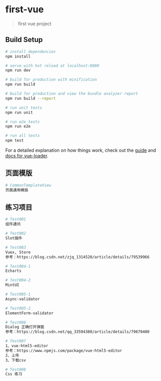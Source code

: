 # first-vue

> first vue project

## Build Setup

``` bash
# install dependencies
npm install

# serve with hot reload at localhost:8080
npm run dev

# build for production with minification
npm run build

# build for production and view the bundle analyzer report
npm run build --report

# run unit tests
npm run unit

# run e2e tests
npm run e2e

# run all tests
npm test
```

For a detailed explanation on how things work, check out the [guide](http://vuejs-templates.github.io/webpack/) and [docs for vue-loader](http://vuejs.github.io/vue-loader).

## 页面模版
``` bash
# CommonTemplateView 
页面通用模版
```

## 练习项目
``` bash
# Test001 
组件通讯

# Test002
Slot插件

# Test003
Vuex, Store
参考：https://blog.csdn.net/zjq_1314520/article/details/79539966

# Test004-1
Echarts

# Test004-2
MintUI

# Test005-1
Async-validator

# Test005-2
ElementForm-validator

# Test006
Dialog 正确打开弹窗
参考：https://blog.csdn.net/qq_33594380/article/details/79670400

# Test007
1、vue-html5-editor
参考：https://www.npmjs.com/package/vue-html5-editor
2、上传
3、下载csv

# Test008
Css 练习
```
